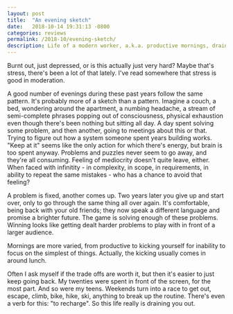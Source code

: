 ```yaml
---
layout: post
title:  "An evening sketch"
date:   2018-10-14 19:31:13 -0800
categories: reviews
permalink: /2018-10/evening-sketch/
description: Life of a modern worker, a.k.a. productive mornings, draining days and numb evenings.
---
```

Burnt out, just depressed, or is this actually just very hard? Maybe that's stress, there's been a lot of that lately. I've read somewhere that stress is good in moderation.

A good number of evenings during these past years follow the same pattern. It's probably more of a sketch than a pattern. Imagine a couch, a bed, wondering around the apartment, a numbing headache, a stream of semi-complete phrases popping out of consciousness, physical exhaustion even though there's been nothing but sitting all day. A day spent solving some problem, and then another, going to meetings about this or that. Trying to figure out how a system someone spent years building works. "Keep at it" seems like the only action for which there's energy, but brain is too spent anyway. Problems and puzzles never seem to go away, and they're all consuming. Feeling of mediocrity doesn't quite leave, either. When faced with infinitity - in complexity, in scope, in requirements, in ability to repeat the same mistakes - who has a chance to avoid that feeling?

A problem is fixed, another comes up. Two years later you give up and start over, only to go through the same thing all over again. It's comfortable, being back with your old friends; they now speak a different language and promise a brighter future. The game is solving enough of these problems. Winning looks like getting dealt harder problems to play with in front of a larger audience.

Mornings are more varied, from productive to kicking yourself for inability to focus on the simplest of things. Actually, the kicking usually comes in around lunch.

Often I ask myself if the trade offs are worth it, but then it's easier to just keep going back. My twenties were spent in front of the screen, for the most part. And so were my teens. Weekends turn into a race to get out, escape, climb, bike, hike, ski, anything to break up the routine. There's even a verb for this: "to recharge". So this life really is draining you out.